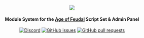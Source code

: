 <div align="center">

![](https://cdn.discordapp.com/icons/744957247632965753/49bc8946c2d67d26335a17c264f15d32.png)
#### Module System for the [Age of Feudal](https://github.com/Kosolov325/AgeOfFeudal) Script Set & Admin Panel

[![Discord](https://img.shields.io/discord/744957247632965753.svg?style=flat-square&logo=discord)](https://discord.gg/DnjME86daC)
[![GitHub issues](https://img.shields.io/github/issues/Kosolov325/AgeOfFeudal.svg?style=flat-square)](https://github.com/OutlawByteStudios/PK.js/issues)
[![GitHub pull requests](https://img.shields.io/github/issues/Kosolov325/AgeOfFeudal.svg?style=flat-square)](https://github.com/OutlawByteStudios/PK.js/pulls)
<br><br>
</div>
